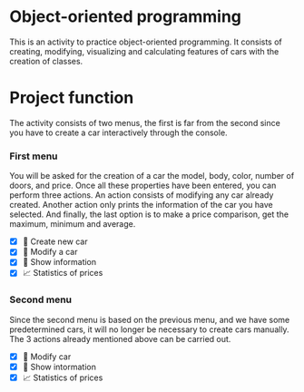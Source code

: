 # Object-oriented programming
This is an activity to practice object-oriented programming. It consists of creating, modifying, visualizing and calculating features of cars with the creation of classes.

# Project function

The activity consists of two menus, the first is far from the second since you have to create a car interactively through the console. 

<h3>First menu</h3>

You will be asked for the creation of a car the model, body, color, number of doors, and price. Once all these properties have been entered, you can perform three actions. An action consists of modifying any car already created. Another action only prints the information of the car you have selected. And finally, the last option is to make a price comparison, get the maximum, minimum and average.
- [x] :blue_car: Create new car
- [x] :red_car: Modify a car
- [x] :page_with_curl: Show information
- [x] :chart_with_upwards_trend: Statistics of prices 

<h3>Second menu</h3>

Since the second menu is based on the previous menu, and we have some predetermined cars, it will no longer be necessary to create cars manually. The 3 actions already mentioned above can be carried out.
- [x] :red_car: Modify car
- [x] :page_with_curl: Show intormation
- [x] :chart_with_upwards_trend: Statistics of prices
